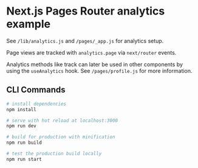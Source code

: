# Next.js Pages Router analytics example

<!-- [Demo link](tbd?) -->

See `/lib/analytics.js` and `/pages/_app.js` for analytics setup.

Page views are tracked with `analytics.page` via `next/router` events.

Analytics methods like track can later be used in other components by using the `useAnalytics` hook. See `/pages/profile.js` for more information.

## CLI Commands

``` bash
# install dependencies
npm install

# serve with hot reload at localhost:3000
npm run dev

# build for production with minification
npm run build

# test the production build locally
npm run start
```